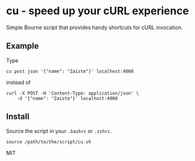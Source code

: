 # cu - speed up your cURL experience

Simple Bourne script that provides handy shortcuts for cURL invocation.

## Example

Type

```
cu post json '{"name": "Zaiste"}' localhost:4000
```

instead of

```
curl -X POST -H 'Content-Type: application/json' \
    -d '{"name": "Zaiste"}' localhost:4000
```

## Install

Source the script in your `.bashrc` or `.zshrc`.

```
source /path/to/the/script/cu.sh
```

MIT
